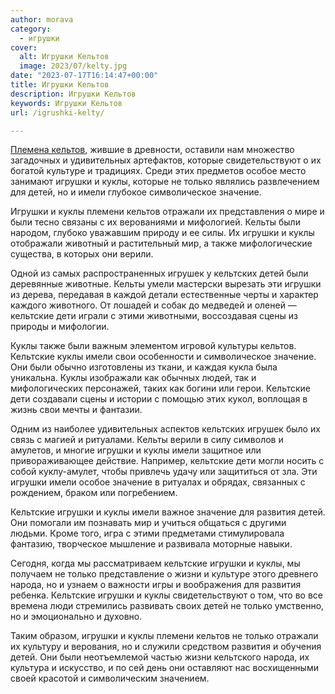 ```yaml
---
author: morava
category:
  - игрушки
cover:
  alt: Игрушки Кельтов
  image: 2023/07/kelty.jpg
date: "2023-07-17T16:14:47+00:00"
title: Игрушки Кельтов
description: Игрушки Кельтов
keywords: Игрушки Кельтов
url: /igrushki-kelty/

---
```

[Племена кельтов](https://www.adora.ru/igrushki-britty/365/), жившие в древности, оставили нам множество загадочных и удивительных артефактов, которые свидетельствуют о их богатой культуре и традициях. Среди этих предметов особое место занимают игрушки и куклы, которые не только являлись развлечением для детей, но и имели глубокое символическое значение.

Игрушки и куклы племени кельтов отражали их представления о мире и были тесно связаны с их верованиями и мифологией. Кельты были народом, глубоко уважавшим природу и ее силы. Их игрушки и куклы отображали животный и растительный мир, а также мифологические существа, в которых они верили.

Одной из самых распространенных игрушек у кельтских детей были деревянные животные. Кельты умели мастерски вырезать эти игрушки из дерева, передавая в каждой детали естественные черты и характер каждого животного. От лошадей и собак до медведей и оленей — кельтские дети играли с этими животными, воссоздавая сцены из природы и мифологии.

Куклы также были важным элементом игровой культуры кельтов. Кельтские куклы имели свои особенности и символическое значение. Они были обычно изготовлены из ткани, и каждая кукла была уникальна. Куклы изображали как обычных людей, так и мифологических персонажей, таких как богини или герои. Кельтские дети создавали сцены и истории с помощью этих кукол, воплощая в жизнь свои мечты и фантазии.

Одним из наиболее удивительных аспектов кельтских игрушек было их связь с магией и ритуалами. Кельты верили в силу символов и амулетов, и многие игрушки и куклы имели защитное или привораживающее действие. Например, кельтские дети могли носить с собой куклу-амулет, чтобы привлечь удачу или защититься от зла. Эти игрушки имели особое значение в ритуалах и обрядах, связанных с рождением, браком или погребением.

Кельтские игрушки и куклы имели важное значение для развития детей. Они помогали им познавать мир и учиться общаться с другими людьми. Кроме того, игра с этими предметами стимулировала фантазию, творческое мышление и развивала моторные навыки.

Сегодня, когда мы рассматриваем кельтские игрушки и куклы, мы получаем не только представление о жизни и культуре этого древнего народа, но и узнаем о важности игры и воображения для развития ребенка. Кельтские игрушки и куклы свидетельствуют о том, что во все времена люди стремились развивать своих детей не только умственно, но и эмоционально и духовно.

Таким образом, игрушки и куклы племени кельтов не только отражали их культуру и верования, но и служили средством развития и обучения детей. Они были неотъемлемой частью жизни кельтского народа, их культура и искусство, и по сей день они оставляют нас восхищенными своей красотой и символическим значением.
